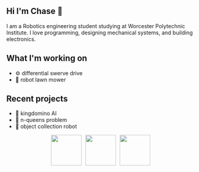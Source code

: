 ## Hi I'm Chase 👋
I am a Robotics engineering student studying at Worcester Polytechnic Institute. I love programming, designing mechanical systems, and building electronics. 

## What I'm working on
- ⚙️ differential swerve drive
- 🏡 robot lawn mower

## Recent projects
- 🏰 kingdomino AI
- 👑 n-queens problem
- 🤖 object collection robot

<div style="display: flex; justify-content: center;">
  <img src="https://github.com/user-attachments/assets/3499ac6b-5fc2-4dda-81b9-34887cde60a2" width="80" style="margin-right: 10px;" />
  <img src="https://github.com/user-attachments/assets/66bc25d7-4183-4fd8-9c81-24625813c346" width="80" style="margin-right: 10px;" />
  <img src="https://github.com/user-attachments/assets/501f6dcb-dcf0-457d-8fac-5ea963fdd8cc" width="80" style="margin-right: 10px;" />
  
</div>
